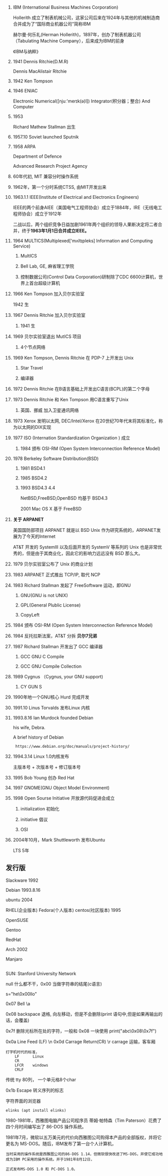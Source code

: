 1. IBM (International Business Machines Corporation)

    Hollerith 成立了制表机械公司，这家公司后来在1924年与其他的机械制造商合并成为了“国际商业机器公司”简称IBM

    赫尔曼·何乐礼(Herman Hollerith)，1897年，创办了制表机器公司（Tabulating Machine Company），后来成为IBM的前身

    《IBM与纳粹》

1. 1941 Dennis Ritchie(D.M.R)

    Dennis MacAlistair Ritchie

1. 1942 Ken Tompson

1. 1946 ENIAC

    Electronic Numerical([njuː'merɪk(ə)l])  Integrator(积分器；整合) And Computer

1. 1953 

    Richard Mathew Stallman 出生

1. 1957.10 Soviet launched Sputnik

1. 1958 ARPA

    Department of Defence

    Advanced Research Project Agency

1. 60年代初, MIT 兼容分时操作系统

1. 1962年，第一个分时系统CTSS, 由MIT开发出来

1. 1963.1.1 IEEE(Institute of Electrical and Electronics Engineers)

    IEEE的两个前身AIEE（美国电气工程师协会）成立于1884年，IRE（无线电工程师协会）成立于1912年

    二战以后，两个组织竞争日益加剧1961年两个组织的领导人果断决定将二者合并，终于**1963年1月1日合并成立IEEE。**

1. 1964 MULTICS(Multiplexed['mʌltɪpleks] Information and Computing Service)

    1. MultICS

    1. Bell Lab, GE, 麻省理工学院

    1. 控制数据公司(Control Data Corporation)研制除了CDC 6600计算机，世界上首台超级计算机

1. 1966 Ken Tompson 加入贝尔实验室

    1942 生

1. 1967 Dennis Ritchie 加入贝尔实验室

    1. 1941 生

1. 1969 贝尔实验室退出 MutICS 项目

    1. 4个节点网络

1. 1969 Ken Tompson, Dennis Ritchie 在 PDP-7 上开发出 Unix

    1. Star Travel

    1. 编译器

1. 1972 Dennis Ritchie 在B语言基础上开发出C语言(BCPL)的第二个字母

1. 1973 Dennis Ritchie 和 Ken Tompson 用C语言重写了Unix

    1. 英国、挪威 加入卫星通讯网络

1. 1973 Xerox 发明以太网, DEC/Intel/Xerox 在20世纪70年代末将其标准化，称为以太网的DIX实现

1. 1977 ISO (Internation Standardization Organization ) 成立

    1. 1984 颁布 OSI-RM (Open System Interconnection Reference Model)

1. 1978 Berkeley Software Distribution(BSD)

    1. 1981 BSD4.1

    1. 1985 BSD4.2

    1. 1993 BSD4.3    4.4

        NetBSD,FreeBSD,OpenBSD 均基于 BSD4.3

        2001 Mac OS X 基于 FreeBSD

1. **关于 ARPANET**

    美国国防部项目 ARPANET 就是以 BSD Unix 作为研究系统的，ARPANET发展为了今天的Internet

    AT&T 开发的 SystemIII 以及后面开发的 SystemV 等系列的 Unix 也是非常优秀的，但是由于其商业化，因此它的影响力远远没有 BSD 那么大。

1. 1979 贝尔实验室公布了 Unix 的商业计划

1. 1983 ARPANET 正式推出 TCP/IP, 取代 NCP

1. 1983 Richard Stallman 发起了 FreeSoftware 运动，即GNU

    1. GNU(GNU is not UNIX)

    1. GPL(General Plublic License)

    1. CopyLeft

1. 1984 颁布 OSI-RM (Open System Interconnection Reference Model)

1. 1984 反托拉斯法案，AT&T 分拆 **贝尔7兄弟**

1. 1987 Richard Stallman 开发出了 GCC 编译器

    1. GCC GNU C Compile

    1. GCC GNU Compile Collection

1. 1989 Cygnus （Cygnus, your GNU support)

    1. CY GUN S

1. 1990年地一个GNU核心 Hurd 完成开发

1. 1991.10 Linus Torvalds 发布Linux 内核

1. 1993.8.16  Ian Murdock founded Debian

    his wife, Debra.

    A brief history of Debian 

        https://www.debian.org/doc/manuals/project-history/

1. 1994.3.14 Linux 1.0内核发布

    主版本号 + 次版本号 + 修订版本号

1. 1995 Bob Young 创办 Red Hat

1. 1997 GNOME(GNU Object Model Environment)

1. 1998 Open Sourse Initiative 开放源代码促进会成立

    1. initialization 初始化

    1. initiative 倡议

    1. OSI

1. 2004年10月，Mark Shuttleworth 发布Ubuntu

    LTS 5年


## 发行版

Slackware   1992

Debian      1993.8.16

ubuntu      2004

RHEL(企业版本) Fedora(个人版本) centos(社区版本)      1995

OpenSUSE

Gentoo

RedHat

Arch        2002

Manjaro


## 

SUN: Stanford University Network

null 什么都不干，0x00 当做字符串的结尾(c语言)

s="he\0x00llo"

0x07    Bell    \a

0x08    backspace   退格, 向左移动，但是不会删除(print 语句中,但是如果再输出的话，会覆盖)

0x7f    删除光标所在处的字符，一般和 0x08 一块使用
    print("abc\0x08\0x7f")

0x0a    Line Feed (LF)  \n
0x0d    Carrage Return(CR)  \r
    carrage 运输，客车厢

    打字机时代的标准，
        LF      Linux
        CR
        LFCR    windows
        CRLF


传统 tty 80列， 一个单元格8个char

0x1b    Escape  转义序列的标志


字符界面的浏览器

    elinks (apt install elinks)

1980-1981年，西雅图电脑产品公司程序员 蒂姆·帕特森（Tim Paterson）花费了四个月时间编写出了 86-DOS 操作系统。

1981年7月，微软以五万美元的代价向西雅图公司购得本产品的全部版权，并将它更名为 MS-DOS。随后，IBM发布了第一台个人计算机，

    当时采用的操作系统是西雅图公司的86-DOS 1.14，但微软很快改进了MS-DOS，并使它成功地成为IBM PC采用的操作系统。并于1981年8月12日，

    正式发布MS-DOS 1.0 和 PC-DOS 1.0。

